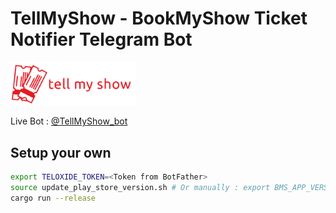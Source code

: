 # TellMyShow - BookMyShow Ticket Notifier Telegram Bot

<img width="200px" src="logo/tell_my_show_horizontal.png" alt="Tell My Show Logo">

Live Bot : [@TellMyShow_bot](https://t.me/TellMyShow_bot)

## Setup your own
```bash
export TELOXIDE_TOKEN=<Token from BotFather>
source update_play_store_version.sh # Or manually : export BMS_APP_VERSION="9.7.0"
cargo run --release
```
